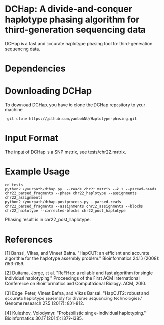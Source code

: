 # DCHap: A divide-and-conquer haplotype phasing algorithm for third-generation sequencing data

DCHap is a fast and accurate haplotype phasing tool for third-generation sequencing data.

# Dependencies


# Downloading DCHap

To download DCHap, you have to clone the DCHap repository to your machine.
<pre><code> git clone https://github.com/yanboANU/Haplotype-phasing.git </code></pre>

# Input Format

The input of DCHap is a SNP matrix, see tests/chr22.matrix.

# Example Usage

<pre><code>cd tests
python2 /yourpath/dchap.py  --reads chr22.matrix --k 2 --parsed-reads chr22_parsed_fragments --phase chr22_haplotype --assignments chr22_assignments
python2 /yourpath/dchap-postprocess.py --parsed-reads chr22_parsed_fragments --assignments chr22_assignments --blocks chr22_haplotype --corrected-blocks chr22_post_haplotype </code></pre>

Phasing result is in chr22_post_haplotype.

# References
[1] Bansal, Vikas, and Vineet Bafna. "HapCUT: an efficient and accurate algorithm for the haplotype assembly problem." Bioinformatics 24.16 (2008): i153-i159.

[2] Duitama, Jorge, et al. "ReFHap: a reliable and fast algorithm for single individual haplotyping." Proceedings of the First ACM International Conference on Bioinformatics and Computational Biology. ACM, 2010.

[3] Edge, Peter, Vineet Bafna, and Vikas Bansal. "HapCUT2: robust and accurate haplotype assembly for diverse sequencing technologies." Genome research 27.5 (2017): 801-812.

[4] Kuleshov, Volodymyr. "Probabilistic single-individual haplotyping." Bioinformatics 30.17 (2014): i379-i385.
